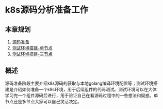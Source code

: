 # k8s源码分析准备工作

## 本章规划

1. [源码准备](get-code.md)
2. [测试环境搭建-单节点](debug-environment.md)
3. [测试环境搭建-三节点](debug-environment-3node.md)

## 概述

源码准备阶段主要介绍k8s源码的获取与本地golang编译环境配置等；测试环境搭建是介绍如何准备一个k8s环境，用于后续组件的代码测试。测试环境可以在大体学习完一个组件源码后进行，用于验证自己在看源码过程中的一些想法和疑惑。单节点还是多节点大家可以自己灵活决定。

